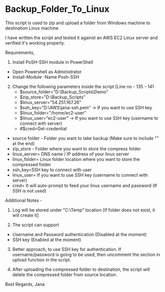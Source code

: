 # Backup_Folder_To_Linux

This script is used to zip and upload a folder from Windows machine to destination Linux machine

I have written the script and tested it against an AWS EC2 Linux server and verified it's working properly.

Requirements,

1. Install PoSH-SSH module in PowerShell
- Open Powershell as Administrator
- Install-Module -Name Posh-SSH

2. Change the following parameters inside the script [Line no - 135 - 141
    - $source_folder="D:\Backup_Scripts\Demo\"
    - $zip_store="D:\Backup_Scripts\"
    - $linux_server="54.251.167.26"
    - $ssh_key="D:\AWS\jana-ssh.pem" -> If you want to use SSH key
    - $linux_folder="/home/ec2-user"
    - $linux_user="ec2-user" -> If you want to use SSH key (username to connect with server)
    - #$cred=Get-credential

+ source folder - Folder you want to take backup (Make sure to include "\" at the end)
+ zip_store - Folder where you want to store the compress folder
+ linux_server= DNS name / IP address of your linux server
+ linux_folder= Linux folder location where you want to store the compressed folder
+ ssh_key=SSH key to connect with user
+ linux_user= If you want to use SSH key (username to connect with server)
+ cred= It will auto-prompt to feed  your linux username and password (If SSH is not used)

Additional Notes -

1. Log will be stored under "C:\Temp" location [If folder does not exist, it will create it]

2. The script can support 
* Username and Password authentication (Disabled at the moment)
*  SSH key (Enabled at the moment)

3. Better approach, to use SSH key for authentication. If username/password is going to be used, then uncomment the section in upload function in the script.

4. After uploading the compressed  folder to destination, the script will delete the compressed folder from source location.

Best Regards,
Jana

